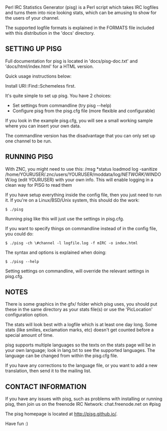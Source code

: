 Perl IRC Statistics Generator (pisg) is a Perl script which takes IRC
logfiles and turns them into nice looking stats, which can be amusing to
show for the users of your channel.

The supported logfile formats is explained in the FORMATS file included with
this distribution in the 'docs' directory.

SETTING UP PISG
---------------
Full documentation for pisg is located in 'docs/pisg-doc.txt' and
'docs/html/index.html' for a HTML version.

Quick usage instructions below:

Install URI::Find::Schemeless first.

It's quite simple to set up pisg. You have 2 choices:

 * Set settings from commandline (try pisg --help)
 * Configure pisg from the pisg.cfg file (more flexible and configurable)

If you look in the example pisg.cfg, you will see a small working sample
where you can insert your own data.

The commandline version has the disadvantage that you can only set up one
channel to be run.

RUNNING PISG
------------
With ZNC, you might need to use this: 
/msg *status loadmod log -sanitize /home/YOURUSER/.znc/users/YOURUSER/moddata/log/$NETWORK/$WINDOW.log
(edit YOURUSER) with your own info. This will enable logging in a clean way for PISG to read them

If you have setup everything inside the config file, then you just need to
run it. If you're on a Linux/BSD/Unix system, this should do the work:

    $ ./pisg

Running pisg like this will just use the settings in pisg.cfg.

If you want to specify things on commandline instead of in the config file,
you could do:

    $ ./pisg -ch \#channel -l logfile.log -f mIRC -o index.html
   
The syntax and options is explained when doing:

    $ ./pisg --help

Setting settings on commandline, will override the relevant settings in
pisg.cfg.

NOTES
-----
There is some graphics in the gfx/ folder which pisg uses, you should put
these in the same directory as your stats file(s) or use the 'PicLocation'
configuration option.

The stats will look best with a logfile which is at least one day long.
Some stats (like smilies, exclamation marks, etc) doesn't get counted before
a special amount of time.

pisg supports multiple languages so the texts on the stats page will
be in your own language; look in lang.txt to see the supported languages.
The language can be changed from within the pisg.cfg file.

If you have any corrections to the language file, or you want to add a new
translation, then send it to the mailing list.

CONTACT INFORMATION
-------------------
If you have any issues with pisg, such as problems with installing or
running pisg, then join us on the freenode IRC Network: chat.freenode.net on #pisg

The pisg homepage is located at http://pisg.github.io/.

Have fun :)
